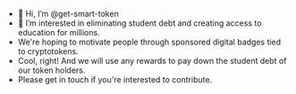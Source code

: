 - 👋 Hi, I’m @get-smart-token
- 👀 I’m interested in eliminating student debt and creating access to education for millions.  
- We're hoping to motivate people through sponsored digital badges tied to cryptotokens. 
- Cool, right!  And we will use any rewards to pay down the student debt of our token holders. 
- Please get in touch if you're interested to contribute. 
